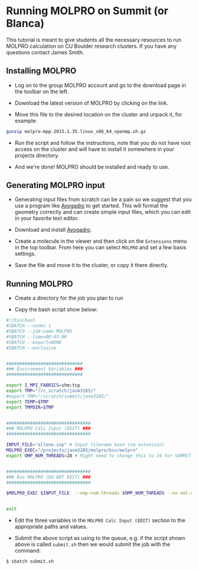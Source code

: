 # Running MOLPRO on Summit (or Blanca)

This tutorial is meant to give students all the necessary resources to run MOLPRO calculation on CU Boulder research clusters. If you have any questions contact James Smith.


## Installing MOLPRO
- Log on to the group MOLPRO account and go to the download page in the toolbar on the left.

- Download the latest version of MOLPRO by clicking on the link.

- Move this file to the desired location on the cluster and unpack it, for example:
```bash
gunzip molpro-mpp-2015.1.35.linux_x86_64_openmp.sh.gz
```

- Run the script and follow the instructions, note that you do not have root access on the cluster and will have to install it somewhere in your projects directory.

- And we're done! MOLPRO should be installed and ready to use.

## Generating MOLPRO input

- Generating input files from scratch can be a pain so we suggest that you use a program like [Avogadro](https://avogadro.cc/) to get started. This will format the geometry correctly and can create simple input files, which you can edit in your favorite text editor.

- Download and install [Avogadro](https://avogadro.cc/).

- Create a molecule in the viewer and then click on the `Extensions` menu in the top toolbar. From here you can select `MOLPRO` and set a few basis settings.

- Save the file and move it to the cluster, or copy it there directly.

## Running MOLPRO

- Create a directory for the job you plan to run

- Copy the bash script show below:

```bash
#!/bin/bash
#SBATCH --nodes 1
#SBATCH --job-name MOLPRO
#SBATCH --time=00:05:00
#SBATCH --export=NONE
#SBATCH --exclusive


#############################
### Environment Variables ###
#############################

export I_MPI_FABRICS=shm:tcp
export TMP="/rc_scratch/jasm3285/"
#export TMP="/scratch/summit/jasm3285/"
export TEMP=$TMP
export TMPDIR=$TMP


################################
### MOLRPO Calc Input (EDIT) ###
################################

INPUT_FILE="allene.inp" # Input filename base (no extension)
MOLPRO_EXEC="/projects/jasm3285/molpro/bin/molpro"
export OMP_NUM_THREADS=28 # Might need to change this to 24 for SUMMIT


################################
### Run MOLPRO (DO NOT EDIT) ###
################################

$MOLPRO_EXEC $INPUT_FILE  --omp-num-threads $OMP_NUM_THREADS --no-xml-output


exit
```

- Edit the three variables in the `MOLPRO Calc Input (EDIT)` section to the appropriate paths and values.

- Submit the above script as using to the queue, e.g. if the script shown above is called `submit.sh` then we would submit the job with the command:

```$ sbatch submit.sh```
